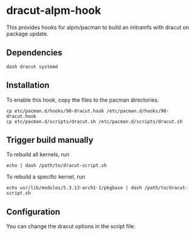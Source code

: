 # dracut-alpm-hook

This provides hooks for alpm/pacman to build an initramfs with dracut on package update.

## Dependencies

	dash dracut systemd

## Installation

To enable this hook, copy the files to the pacman directories.

	cp etc/pacman.d/hooks/90-dracut.hook /etc/pacman.d/hooks/90-dracut.hook
	cp etc/pacman.d/scripts/dracut.sh /etc/pacman.d/scripts/dracut.sh

## Trigger build manually

To rebuild all kernels, run

	echo | dash /path/to/dracut-script.sh

To rebuild a specific kernel, run

	echo usr/lib/modules/5.3.13-arch1-1/pkgbase | dash /path/to/dracut-script.sh

## Configuration

You can change the dracut options in the script file.
